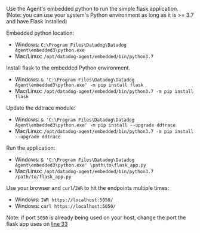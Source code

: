 Use the Agent's embedded python to run the simple flask application. (Note: you can use your system's Python environment as long as it is >= 3.7 and have Flask installed)

Embedded python location:

* Windows: `C:\Program Files\Datadog\Datadog Agent\embedded3\python.exe`
* Mac/Linux: `/opt/datadog-agent/embedded/bin/python3.7`

Install flask to the embedded Python environment.

* Windows: `& 'C:\Program Files\Datadog\Datadog Agent\embedded3\python.exe' -m pip install flask`
* Mac/Linux: `/opt/datadog-agent/embedded/bin/python3.7 -m pip install flask`

Update the ddtrace module:

* Windows: `& 'C:\Program Files\Datadog\Datadog Agent\embedded3\python.exe' -m pip install --upgrade ddtrace`
* Mac/Linux: `/opt/datadog-agent/embedded/bin/python3.7 -m pip install --upgrade ddtrace`

Run the application:

* Windows: `& 'C:\Program Files\Datadog\Datadog Agent\embedded3\python.exe' \path\to\flask_app.py`
* Mac/Linux: `/opt/datadog-agent/embedded/bin/python3.7 /path/to/flask_app.py`

Use your browser and `curl`/`IWR` to hit the endpoints multiple times:

* Windows: `IWR https://localhost:5050/`
* Windows: `curl https://localhost:5050/`

Note: if port `5050` is already being used on your host, change the port the flask app uses on [line 33](https://github.com/dixonscottr/dd-partner-app/blob/master/simple-demo-env/flask_app.py#L33)
